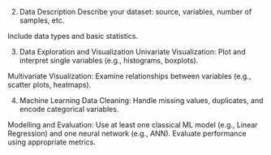 2. Data Description
Describe your dataset: source, variables, number of samples, etc.

Include data types and basic statistics.

3. Data Exploration and Visualization
Univariate Visualization: Plot and interpret single variables (e.g., histograms, boxplots).

Multivariate Visualization: Examine relationships between variables (e.g., scatter plots, heatmaps).

4. Machine Learning
Data Cleaning: Handle missing values, duplicates, and encode categorical variables.

Modelling and Evaluation: Use at least one classical ML model (e.g., Linear Regression) and one neural network (e.g., ANN). Evaluate performance using appropriate metrics.
